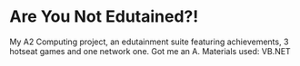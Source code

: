 Are You Not Edutained?!
======================

My A2 Computing project, an edutainment suite featuring achievements, 3 hotseat games and one network one. Got me an A.
Materials used: VB.NET
